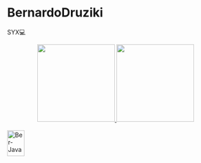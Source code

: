 # BernardoDruziki

SYX💻

<div align="center">
  <a href="https://github.com/BerDruziki">
  <img height="180em" src="https://github-readme-stats.vercel.app/api?username=BernardoDruziki&show_icons=true&theme=dark&include_all_commits=true&count_private=true"/>
  <img height="180em" src="https://github-readme-stats.vercel.app/api/top-langs/?username=BernardoDruziki&layout=compact&langs_count=7&theme=dark"/>
</div>
  
  <div style="display: inline_block"><br>
  <img align="center" alt="Ber-Java" height="60" width="40" src="https://cdn.jsdelivr.net/gh/devicons/devicon/icons/csharp/csharp-original.svg"/>

                                                                                                                                                                                                                                                                                                                                                                                                                                                                                                 
</div>
                                                                                                    
                                                                                                    
